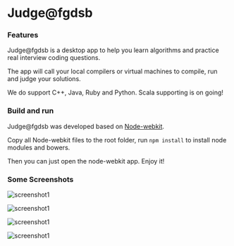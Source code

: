Judge@fgdsb
======

### Features

Judge@fgdsb is a desktop app to help you learn algorithms and practice real interview coding questions.

The app will call your local compilers or virtual machines to compile, run and judge your solutions.

We do support C++, Java, Ruby and Python. Scala supporting is on going!

### Build and run

Judge@fgdsb was developed based on [Node-webkit](https://github.com/nwjs/nw.js/tree/master).

Copy all Node-webkit files to the root folder, run ```npm install``` to install node modules and bowers. 

Then you can just open the node-webkit app. Enjoy it!

### Some Screenshots

![screenshot1](https://farm8.staticflickr.com/7290/15776311024_629fd6a6ad_h.jpg)

![screenshot1](https://farm8.staticflickr.com/7440/16211374810_766908d8cb_h.jpg)

![screenshot1](https://farm8.staticflickr.com/7428/16212867557_9740abd95a_h.jpg)

![screenshot1](https://farm9.staticflickr.com/8624/16397851992_0c29cf83dc_h.jpg)
